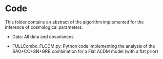 # Code

This folder contains an abstract of the algorithm implemented for the inference of cosmological parameters.

  - Data: All data and covariances
  
  - FULLCombo_FLCDM.py: Python code implementing the analysis of the BAO+CC+SN+GRB combination for a Flat ΛCDM model (with a flat prior)
